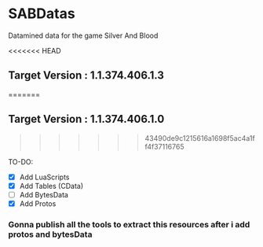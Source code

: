 # SABDatas
Datamined data for the game Silver And Blood

<<<<<<< HEAD
## Target Version : 1.1.374.406.1.3
=======
## Target Version : 1.1.374.406.1.0
>>>>>>> 43490de9c1215616a1698f5ac4a1ff4f37116765

TO-DO:
- [x] Add LuaScripts
- [X] Add Tables (CData)
- [ ] Add BytesData
- [X] Add Protos

### Gonna publish all the tools to extract this resources after i add protos and bytesData
